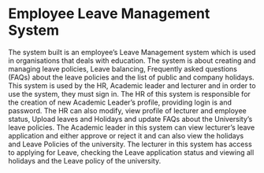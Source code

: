 # Employee Leave Management System
 The system built is an employee’s Leave Management system which is used in organisations that deals with education. The system is about creating and managing leave policies, Leave balancing, Frequently asked questions (FAQs) about the leave policies and the list of public and company holidays. This system is used by the HR, Academic leader and lecturer and in order to use the system, they must sign in. The HR of this system is responsible for the creation of new Academic Leader’s profile, providing login is and password. The HR can also modify, view profile of lecturer and employee status, Upload leaves and Holidays and update FAQs about the University’s leave policies. The Academic leader in this system can view lecturer’s leave application and either approve or reject it and can also view the holidays and Leave Policies of the university. The lecturer in this system has access to applying for Leave, checking the Leave application status and viewing all holidays and the Leave policy of the university. 
